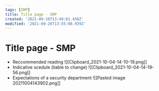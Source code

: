 ```yaml
---
tags: [SMP]
title: Title page - SMP
created: '2021-09-26T13:49:01.458Z'
modified: '2021-09-26T13:55:08.939Z'
---
```


# Title page - SMP
- Reccommended reading
![[Clipboard_2021-10-04-14-10-19.png]]
- Indicative scedule (liable to change)
![[Clipboard_2021-10-04-14-19-56.png]]
- Expectations of a security department
![[Pasted image 20211004143902.png]]
